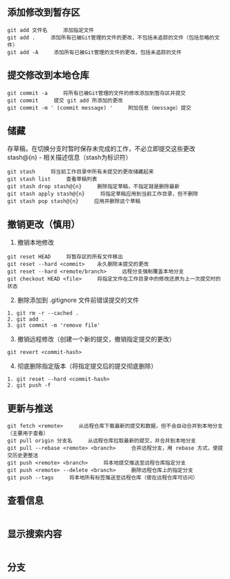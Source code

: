 ## 添加修改到暂存区
```
git add 文件名     添加指定文件
git add .     添加所有已被Git管理的文件的更改，不包括未追踪的文件（包括忽略的文件）
git add -A     添加所有已被Git管理的文件的更改，包括未追踪的文件
```

## 提交修改到本地仓库
```
git commit -a     将所有已被Git管理的文件的修改添加到暂存区并提交
git commit     提交 git add 所添加的更改
git commit -m ' (commit message) '     附加信息（message）提交
```

## 储藏
存草稿，在切换分支时暂时保存未完成的工作，不必立即提交这些更改
stash@{n} - 相关描述信息（stash为标识符）
```
git stash     将当前工作目录中所有未提交的更改储藏起来
git stash list     查看草稿列表
git stash drop stash@{n}     删除指定草稿，不指定就是删除最新
git stash apply stash@{n}     将指定草稿应用到当前工作目录，但不删除
git stash pop stash@{n}     应用并删除这个草稿
```

## 撤销更改（慎用）
1. 撤销本地修改
```
git reset HEAD     将暂存区的所有文件移出
git reset --hard <commit>    永久删除未提交的更改
git reset --hard <remote/branch>     远程分支强制覆盖本地分支
git checkout HEAD <file>     将指定文件在工作目录中的修改还原为上一次提交时的状态
```
2. 删除添加到 .gitignore 文件前错误提交的文件
```
1. git rm -r --cached .
2. git add .
3. git commit -m 'remove file'
```
3. 撤销远程修改（创建一个新的提交，撤销指定提交的更改）
```
git revert <commit-hash>
```
4. 彻底删除指定版本（将指定提交后的提交彻底删除）
```
1. git reset --hard <commit-hash>
2. git push -f
```
## 更新与推送
```
git fetch <remote>     从远程仓库下载最新的提交和数据，但不会自动合并到本地分支（主要用于查看）
git pull origin 分支名     从远程仓库拉取最新的提交，并合并到本地分支
git pull --rebase <remote> <branch>     合并远程分支，用 rebase 方式，使提交历史更整洁
git push <remote> <branch>     将本地提交推送至远程仓库指定分支
git push <remote> --delete <branch>     删除远程仓库上的指定分支
git push --tags     将本地所有标签推送至远程仓库（使在远程仓库可访问）
```

## 查看信息
```

```

## 显示搜索内容
```

```

## 分支
```

```